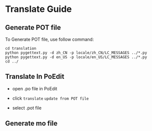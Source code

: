# Translate Guide

## Generate POT file

To Generate POT file, use follow command:

```
cd translation
python pygettext.py -d zh_CN -p locale/zh_CN/LC_MESSAGES ../*.py
python pygettext.py -d en_US -p locale/en_US/LC_MESSAGES ../*.py
cd ../
```

## Translate In PoEdit

- open .po file in PoEdit

- click `translate` `update from POT file`

- select .pot file

## Generate mo file

